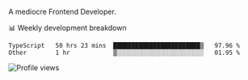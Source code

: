 A mediocre Frontend Developer.

📊 Weekly development breakdown
<!--START_SECTION:waka-->

```text
TypeScript   50 hrs 23 mins  ████████████████████████▒   97.96 %
Other        1 hr            ▒░░░░░░░░░░░░░░░░░░░░░░░░   01.95 %
```

<!--END_SECTION:waka-->

<img src="https://gpvc.arturio.dev/iqbalfasri" alt="Profile views"/>

